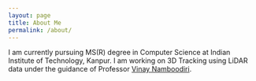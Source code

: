 ```yaml
---
layout: page
title: About Me
permalink: /about/
---
```


I am currently pursuing MS(R) degree in Computer Science at Indian Institute of Technology, Kanpur. I am working on 3D Tracking using LiDAR data under the guidance of Professor [Vinay Namboodiri](https://vinaypn.github.io/).



